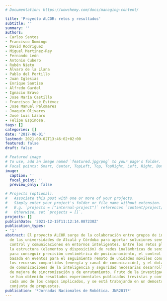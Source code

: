```yaml
---
# Documentation: https://wowchemy.com/docs/managing-content/

title: 'Proyecto ALCOR: retos y resultados'
subtitle: ''
summary: ''
authors:
- Carlos Santos
- Francisco Domingo
- David Rodriguez
- Miguel Martinez-Rey
- Fernando León
- Antonio Cubero
- Rubén Nieto
- Álvaro de la Llana
- Pablo del Portillo
- Juan Iglesias
- Enrique Santiso
- Alfredo Gardel
- Ignacio Bravo
- Jose María Castillo
- Francisco José Estévez
- Jose Manuel Palomares
- Joaquín Olivares
- José Luis Lázaro
- Felipe Espinosa.
tags: []
categories: []
date: '2017-06-01'
lastmod: 2021-09-02T13:46:02+02:00
featured: false
draft: false

# Featured image
# To use, add an image named `featured.jpg/png` to your page's folder.
# Focal points: Smart, Center, TopLeft, Top, TopRight, Left, Right, BottomLeft, Bottom, BottomRight.
image:
  caption: ''
  focal_point: ''
  preview_only: false

# Projects (optional).
#   Associate this post with one or more of your projects.
#   Simply enter your project's folder or file name without extension.
#   E.g. `projects = ["internal-project"]` references `content/project/deep-learning/index.md`.
#   Otherwise, set `projects = []`.
projects: []
publishDate: '2021-12-15T11:12:14.087230Z'
publication_types:
- '1'
abstract: El proyecto ALCOR surge de la colaboración entre grupos de investigación
  de las universidades de Alcalá y Córdoba para aportar soluciones sensoriales, de
  control y comunicaciones en entornos inteligentes. Entre los retos planteados está
  la estructura (elementos y disposición) de redes inalámbricas de sensores de infrarrojos
  para conseguir precisión centimétrica de posicionamiento, el control y estimación
  basada en eventos para el seguimiento remoto de unidades móviles consiguiendo optimizar
  los recursos compartidos (energía y canal de comunicación), y el dotar a la red
  de comunicaciones de la inteligencia y seguridad necesarias desarrollando mecanismos
  de mejora de sincronización y de enrutamiento. Fruto de la investigación realizada
  se han obtenido resultados experimentales publicados (revistas y conferencias) en
  cada uno de los campos implicados, y se está trabajando en un demostrador de validación
  conjunta de propuestas.
publication: '*Jornadas Nacionales de Robótica. JNR2017*'
---
```


